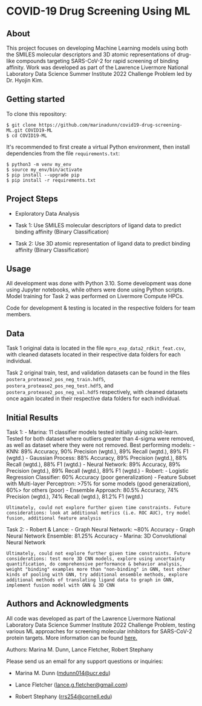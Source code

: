 # COVID-19 Drug Screening Using ML

## About
This project focuses on developing Machine Learning models using both the SMILES molecular descriptors and 3D atomic representations of drug-like compounds targeting SARS-CoV-2 for rapid screening of binding affinity. Work was developed as part of the Lawrence Livermore National Laboratory Data Science Summer Institute 2022 Challenge Problem led by Dr. Hyojin Kim.

## Getting started

To clone this repository:
```
$ git clone https://github.com/marinadunn/covid19-drug-screening-ML.git COVID19-ML
$ cd COVID19-ML
```

It's recommended to first create a virtual Python environment, then install dependencies from the file `requirements.txt`:
```
$ python3 -m venv my_env
$ source my_env/bin/activate
$ pip install --upgrade pip
$ pip install -r requirements.txt
```

## Project Steps

- Exploratory Data Analysis

- Task 1: Use SMILES molecular descriptors of ligand data to predict binding affinity (Binary Classification)

- Task 2: Use 3D atomic representation of ligand data to predict binding affinity (Binary Classification)

## Usage

All development was done with Python 3.10. Some development was done using Jupyter notebooks, while others were done using Python scripts. Model training for Task 2 was performed on Livermore Compute HPCs.

Code for development & testing is located in the respective folders for team members.

## Data

Task 1 original data is located in the file `mpro_exp_data2_rdkit_feat.csv`, with cleaned datasets located in their respective data folders for each individual.

Task 2 original train, test, and validation datasets can be found in the files `postera_protease2_pos_neg_train.hdf5`, `postera_protease2_pos_neg_test.hdf5`, and `postera_protease2_pos_neg_val.hdf5` respectively, with cleaned datasets once again located in their respective data folders for each individual.

## Initial Results

Task 1:
    - Marina: 11 classifier models tested initially using scikit-learn. Tested for both dataset where outliers greater than 4-sigma were removed, as well as dataset where they were not removed. Best performing models: 
        - KNN: 89% Accuracy, 90% Precision (wgtd.), 89% Recall (wgtd.), 89% F1 (wgtd.)
        - Gaussian Process: 88% Accuracy, 89% Precision (wgtd.), 88% Recall (wgtd.), 88% F1 (wgtd.)
        - Neural Network: 89% Accuracy, 89% Precision (wgtd.), 89% Recall (wgtd.), 89% F1 (wgtd.)
    - Robert:
        - Logistic Regression Classifier: 60% Accuracy (poor generalization)
        - Feature Subset with Multi-layer Perceptron: >75% for some models (good generaization), 60%> for others (poor)
        - Ensemble Approach: 80.5% Accuracy, 74% Precision (wgtd.), 74% Recall (wgtd.), 81.2% F1 (wgtd.)
        
    Ultimately, could not explore further given time constraints. Future considerations: look at additional metrics (i.e. ROC AUC), try model fusion, additional feature analysis

Task 2:
    - Robert & Lance:
        - Graph Neural Network: ~80% Accuracy
        - Graph Neural Network Ensemble: 81.25% Accuracy
    - Marina: 3D Convolutional Neural Network
    
    Ultimately, could not explore further given time constraints. Future considerations: test more 3D CNN models, explore using uncertainty quantification, do comprehensive performance & behavior analysis, weight "binding" examples more than "non-binding" in GNN, test other kinds of pooling with GNN, try additional ensemble methods, explore additional methods of translating ligand data to graph in GNN, implement fusion model with GNN & 3D CNN

## Authors and Acknowledgments

All code was developed as part of the Lawrence Livermore National Laboratory Data Science Summer Institute 2022 Challenge Problem, testing various ML approaches for screening molecular inhibitors for SARS-CoV-2 protein targets. More information can be found [here.](https://data-science.llnl.gov/dssi/class/2022)

Authors: Marina M. Dunn, Lance Fletcher, Robert Stephany

Please send us an email for any support questions or inquiries:

* Marina M. Dunn (<mdunn014@ucr.edu>)

* Lance Fletcher (<lance.g.fletcher@gmail.com>)

* Robert Stephany (<rrs254@cornell.edu>)

